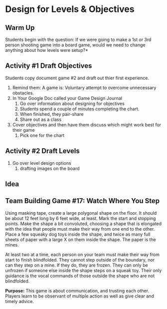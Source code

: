 # Design for Levels & Objectives

## Warm Up

Students begin with the question: If we were going to make a 1st or 3rd person shooting game into a board game, would we need to change anything about how levels were setup?*

## Activity #1 Draft Objectives

Students copy document game #2 and draft out thier first experience.

1. Remind them: A game is: Voluntary attempt to overcome unnecessary obstacles.
2. In Your Google Doc called your Game Design Journal
    1. Go over information about designing for objectives
    2. Students spend a couple of minutes completing the chart.
    3. When finished, they pair-share
    4. Share out as a class
3. Cover objectives and then have them discuss which might work best for their game
    1. Pick one for the chart

## Activity #2 Draft Levels

1. Go over level design options
    1. drafting images on the board

## Idea

## **Team Building Game #17: Watch Where You Step**

Using masking tape, create a large polygonal shape on the floor. It should be about 12 feet long by 6 feet wide, at least. Mark the start and stopping points. Make the shape a bit convoluted, choosing a shape that is elongated with the idea that people must make their way from one end to the other. Place a few squeaky dog toys inside the shape, and twice as many full sheets of paper with a large X on them inside the shape. The paper is the mines.

At least two at a time, each person on your team must make their way from start to finish blindfolded. They cannot step outside of the boundary, nor can they step on a mine. If they do, they are frozen. They can only be unfrozen if someone else inside the shape steps on a squeak toy. Their only guidance is the vocal commands of those outside the shape who are not blindfolded.

**Purpose:** This game is about communication, and trusting each other. Players learn to be observant of multiple action as well as give clear and timely advice.

